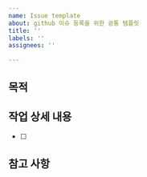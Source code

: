 ```yaml
---
name: Issue template
about: github 이슈 등록을 위한 공통 템플릿
title: ''
labels: ''
assignees: ''

---
```


## 목적
> 
## 작업 상세 내용
- [ ]
## 참고 사항
